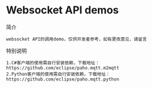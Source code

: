 # Websocket API demos

简介

```
websocket API的调用demo，仅供开发者参考，如有更改意见，请留言
```

特别说明

```
1.C#客户端的使用需自行安装依赖，下载地址：
https://github.com/eclipse/paho.mqtt.m2mqtt
2.Python客户端的使用需自行安装依赖，下载地址：
https://github.com/eclipse/paho.mqtt.python
```

